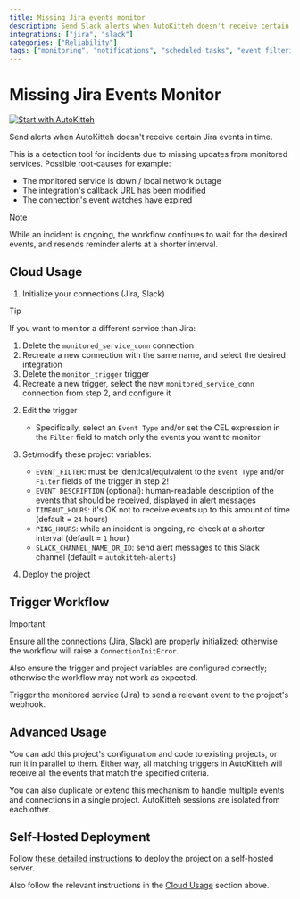 ```yaml
---
title: Missing Jira events monitor
description: Send Slack alerts when AutoKitteh doesn't receive certain Jira events in time
integrations: ["jira", "slack"]
categories: ["Reliability"]
tags: ["monitoring", "notifications", "scheduled_tasks", "event_filtering"]
---
```


# Missing Jira Events Monitor

[![Start with AutoKitteh](https://autokitteh.com/assets/autokitteh-badge.svg)](https://app.autokitteh.cloud/template?template-name=reliability/missing_jira_events_monitor)

Send alerts when AutoKitteh doesn't receive certain Jira events in time.

This is a detection tool for incidents due to missing updates from monitored services. Possible root-causes for example:

- The monitored service is down / local network outage
- The integration's callback URL has been modified
- The connection's event watches have expired

> [!NOTE]
> While an incident is ongoing, the workflow continues to wait for the desired events, and resends reminder alerts at a shorter interval.

## Cloud Usage

1. Initialize your connections (Jira, Slack)

> [!TIP]
> If you want to monitor a different service than Jira:
>
> 1. Delete the `monitored_service_conn` connection
> 2. Recreate a new connection with the same name, and select the desired integration
> 3. Delete the `monitor_trigger` trigger
> 4. Recreate a new trigger, select the new `monitored_service_conn` connection from step 2, and configure it

2. Edit the trigger

   - Specifically, select an `Event Type` and/or set the CEL expression in the `Filter` field to match only the events you want to monitor

3. Set/modify these project variables:

   - `EVENT_FILTER`: must be identical/equivalent to the `Event Type` and/or `Filter` fields of the trigger in step 2!
   - `EVENT_DESCRIPTION` (optional): human-readable description of the events that should be received, displayed in alert messages
   - `TIMEOUT_HOURS`: it's OK not to receive events up to this amount of time (default = `24` hours)
   - `PING_HOURS`: while an incident is ongoing, re-check at a shorter interval (default = `1` hour)
   - `SLACK_CHANNEL_NAME_OR_ID`: send alert messages to this Slack channel (default = `autokitteh-alerts`)

4. Deploy the project

## Trigger Workflow

> [!IMPORTANT]
> Ensure all the connections (Jira, Slack) are properly initialized; otherwise the workflow will raise a `ConnectionInitError`.
>
> Also ensure the trigger and project variables are configured correctly; otherwise the workflow may not work as expected.

Trigger the monitored service (Jira) to send a relevant event to the project's webhook.

## Advanced Usage

You can add this project's configuration and code to existing projects, or run it in parallel to them. Either way, all matching triggers in AutoKitteh will receive all the events that match the specified criteria.

You can also duplicate or extend this mechanism to handle multiple events and connections in a single project. AutoKitteh sessions are isolated from each other.

## Self-Hosted Deployment

Follow [these detailed instructions](https://docs.autokitteh.com/get_started/deployment) to deploy the project on a self-hosted server.

Also follow the relevant instructions in the [Cloud Usage](#cloud-usage) section above.
